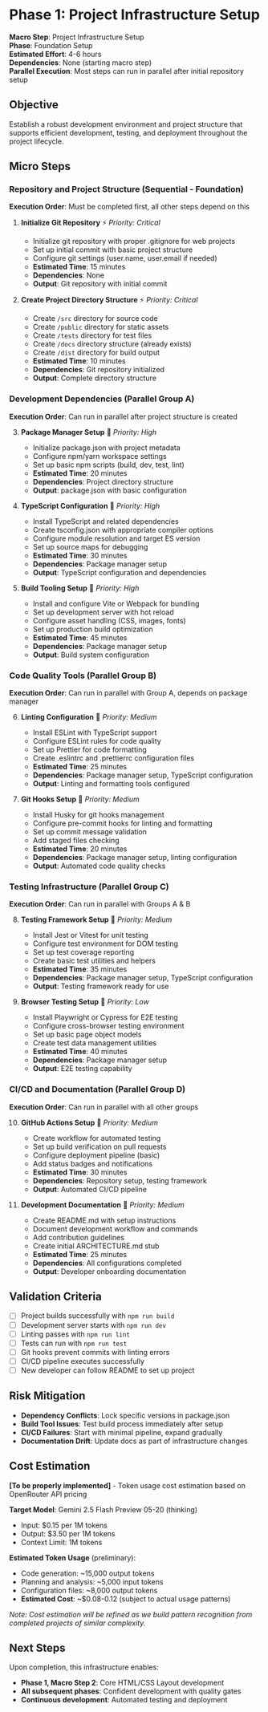 # Phase 1: Project Infrastructure Setup

**Macro Step**: Project Infrastructure Setup  
**Phase**: Foundation Setup  
**Estimated Effort**: 4-6 hours  
**Dependencies**: None (starting macro step)  
**Parallel Execution**: Most steps can run in parallel after initial repository setup

## Objective
Establish a robust development environment and project structure that supports efficient development, testing, and deployment throughout the project lifecycle.

## Micro Steps

### Repository and Project Structure (Sequential - Foundation)
**Execution Order**: Must be completed first, all other steps depend on this

1. **Initialize Git Repository** ⚡ *Priority: Critical*
   - Initialize git repository with proper .gitignore for web projects
   - Set up initial commit with basic project structure
   - Configure git settings (user.name, user.email if needed)
   - **Estimated Time**: 15 minutes
   - **Dependencies**: None
   - **Output**: Git repository with initial commit

2. **Create Project Directory Structure** ⚡ *Priority: Critical*
   - Create `/src` directory for source code
   - Create `/public` directory for static assets
   - Create `/tests` directory for test files
   - Create `/docs` directory structure (already exists)
   - Create `/dist` directory for build output
   - **Estimated Time**: 10 minutes
   - **Dependencies**: Git repository initialized
   - **Output**: Complete directory structure

### Development Dependencies (Parallel Group A)
**Execution Order**: Can run in parallel after project structure is created

3. **Package Manager Setup** 🔄 *Priority: High*
   - Initialize package.json with project metadata
   - Configure npm/yarn workspace settings
   - Set up basic npm scripts (build, dev, test, lint)
   - **Estimated Time**: 20 minutes
   - **Dependencies**: Project directory structure
   - **Output**: package.json with basic configuration

4. **TypeScript Configuration** 🔄 *Priority: High*
   - Install TypeScript and related dependencies
   - Create tsconfig.json with appropriate compiler options
   - Configure module resolution and target ES version
   - Set up source maps for debugging
   - **Estimated Time**: 30 minutes
   - **Dependencies**: Package manager setup
   - **Output**: TypeScript configuration and dependencies

5. **Build Tooling Setup** 🔄 *Priority: High*
   - Install and configure Vite or Webpack for bundling
   - Set up development server with hot reload
   - Configure asset handling (CSS, images, fonts)
   - Set up production build optimization
   - **Estimated Time**: 45 minutes
   - **Dependencies**: Package manager setup
   - **Output**: Build system configuration

### Code Quality Tools (Parallel Group B)
**Execution Order**: Can run in parallel with Group A, depends on package manager

6. **Linting Configuration** 🔄 *Priority: Medium*
   - Install ESLint with TypeScript support
   - Configure ESLint rules for code quality
   - Set up Prettier for code formatting
   - Create .eslintrc and .prettierrc configuration files
   - **Estimated Time**: 25 minutes
   - **Dependencies**: Package manager setup, TypeScript configuration
   - **Output**: Linting and formatting tools configured

7. **Git Hooks Setup** 🔄 *Priority: Medium*
   - Install Husky for git hooks management
   - Configure pre-commit hooks for linting and formatting
   - Set up commit message validation
   - Add staged files checking
   - **Estimated Time**: 20 minutes
   - **Dependencies**: Package manager setup, linting configuration
   - **Output**: Automated code quality checks

### Testing Infrastructure (Parallel Group C)
**Execution Order**: Can run in parallel with Groups A & B

8. **Testing Framework Setup** 🔄 *Priority: Medium*
   - Install Jest or Vitest for unit testing
   - Configure test environment for DOM testing
   - Set up test coverage reporting
   - Create basic test utilities and helpers
   - **Estimated Time**: 35 minutes
   - **Dependencies**: Package manager setup, TypeScript configuration
   - **Output**: Testing framework ready for use

9. **Browser Testing Setup** 🔄 *Priority: Low*
   - Install Playwright or Cypress for E2E testing
   - Configure cross-browser testing environment
   - Set up basic page object models
   - Create test data management utilities
   - **Estimated Time**: 40 minutes
   - **Dependencies**: Package manager setup
   - **Output**: E2E testing capability

### CI/CD and Documentation (Parallel Group D)
**Execution Order**: Can run in parallel with all other groups

10. **GitHub Actions Setup** 🔄 *Priority: Medium*
    - Create workflow for automated testing
    - Set up build verification on pull requests
    - Configure deployment pipeline (basic)
    - Add status badges and notifications
    - **Estimated Time**: 30 minutes
    - **Dependencies**: Repository setup, testing framework
    - **Output**: Automated CI/CD pipeline

11. **Development Documentation** 🔄 *Priority: Medium*
    - Create README.md with setup instructions
    - Document development workflow and commands
    - Add contribution guidelines
    - Create initial ARCHITECTURE.md stub
    - **Estimated Time**: 25 minutes
    - **Dependencies**: All configurations completed
    - **Output**: Developer onboarding documentation

## Validation Criteria
- [ ] Project builds successfully with `npm run build`
- [ ] Development server starts with `npm run dev`
- [ ] Linting passes with `npm run lint`
- [ ] Tests can run with `npm run test`
- [ ] Git hooks prevent commits with linting errors
- [ ] CI/CD pipeline executes successfully
- [ ] New developer can follow README to set up project

## Risk Mitigation
- **Dependency Conflicts**: Lock specific versions in package.json
- **Build Tool Issues**: Test build process immediately after setup
- **CI/CD Failures**: Start with minimal pipeline, expand gradually
- **Documentation Drift**: Update docs as part of infrastructure changes

## Cost Estimation
**[To be properly implemented]** - Token usage cost estimation based on OpenRouter API pricing

**Target Model**: Gemini 2.5 Flash Preview 05-20 (thinking)
- Input: $0.15 per 1M tokens
- Output: $3.50 per 1M tokens
- Context Limit: 1M tokens

**Estimated Token Usage** (preliminary):
- Code generation: ~15,000 output tokens
- Planning and analysis: ~5,000 input tokens
- Configuration files: ~8,000 output tokens
- **Estimated Cost**: ~$0.08-0.12 (subject to actual usage patterns)

*Note: Cost estimation will be refined as we build pattern recognition from completed projects of similar complexity.*

## Next Steps
Upon completion, this infrastructure enables:
- **Phase 1, Macro Step 2**: Core HTML/CSS Layout development
- **All subsequent phases**: Confident development with quality gates
- **Continuous development**: Automated testing and deployment 